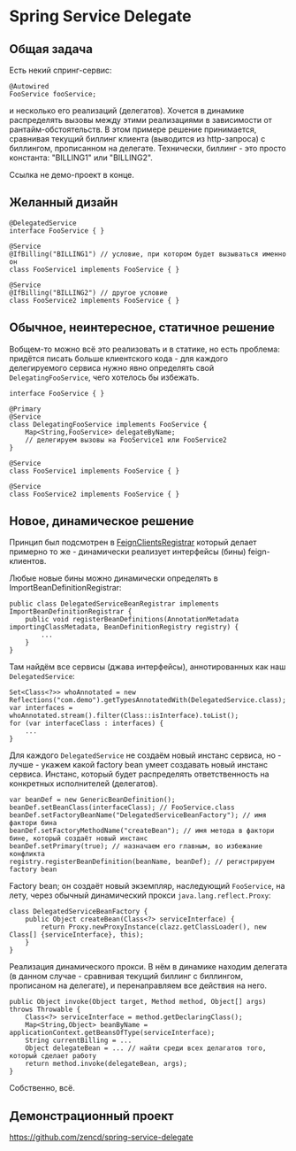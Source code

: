 # Spring Service Delegate

## Общая задача

Есть некий спринг-сервис:

    @Autowired
    FooService fooService;

и несколько его реализаций (делегатов).
Хочется в динамике распределять вызовы между этими реализациями в зависимости от рантайм-обстоятельств.
В этом примере решение принимается, сравнивая текущий биллинг клиента (выводится из http-запроса)
с биллингом, прописанном на делегате.
Технически, биллинг - это просто константа: "BILLING1" или "BILLING2".

Ссылка не демо-проект в конце.

## Желанный дизайн

    @DelegatedService
    interface FooService { }

    @Service
    @IfBilling("BILLING1") // условие, при котором будет вызываться именно он
    class FooService1 implements FooService { }

    @Service
    @IfBilling("BILLING2") // другое условие
    class FooService2 implements FooService { }

## Обычное, неинтересное, статичное решение

Вобщем-то можно всё это реализовать и в статике, но есть проблема:
придётся писать больше клиентского кода -
для каждого делегируемого сервиса нужно явно определять свой `DelegatingFooService`,
чего хотелось бы избежать.

    interface FooService { }

    @Primary
    @Service
    class DelegatingFooService implements FooService {
        Map<String,FooService> delegateByName;
        // делегируем вызовы на FooService1 или FooService2
    }

    @Service
    class FooService1 implements FooService { }

    @Service
    class FooService2 implements FooService { }

## Новое, динамическое решение

Принцип был подсмотрен в
[FeignClientsRegistrar](https://github.com/spring-cloud/spring-cloud-openfeign/blob/main/spring-cloud-openfeign-core/src/main/java/org/springframework/cloud/openfeign/FeignClientsRegistrar.java)
который делает примерно то же - динамически реализует интерфейсы (бины) feign-клиентов.

Любые новые бины можно динамически определять в ImportBeanDefinitionRegistrar:

    public class DelegatedServiceBeanRegistrar implements ImportBeanDefinitionRegistrar {
        public void registerBeanDefinitions(AnnotationMetadata importingClassMetadata, BeanDefinitionRegistry registry) {
            ...
        }
    }

Там найдём все сервисы (джава интерфейсы), аннотированных как наш `DelegatedService`:

    Set<Class<?>> whoAnnotated = new Reflections("com.demo").getTypesAnnotatedWith(DelegatedService.class);
    var interfaces = whoAnnotated.stream().filter(Class::isInterface).toList();
    for (var interfaceClass : interfaces) {
        ...
    }

Для каждого `DelegatedService`
не создаём новый инстанс сервиса, но - лучше - укажем какой factory bean
умеет создавать новый инстанс сервиса.
Инстанс, который будет распределять ответственность на конкретных исполнителей (делегатов).

    var beanDef = new GenericBeanDefinition();
    beanDef.setBeanClass(interfaceClass); // FooService.class
    beanDef.setFactoryBeanName("DelegatedServiceBeanFactory"); // имя фактори бина
    beanDef.setFactoryMethodName("createBean"); // имя метода в фактори бине, который создаёт новый инстанс
    beanDef.setPrimary(true); // назначаем его главным, во избежание конфликта
    registry.registerBeanDefinition(beanName, beanDef); // регистрируем factory bean

Factory bean; он создаёт новый экземпляр, наследующий `FooService`, на лету, через обычный динамический прокси `java.lang.reflect.Proxy`:

    class DelegatedServiceBeanFactory {
        public Object createBean(Class<?> serviceInterface) {
            return Proxy.newProxyInstance(clazz.getClassLoader(), new Class[] {serviceInterface}, this);
        }
    }

Реализация динамического прокси. В нём в динамике находим делегата
(в данном случае - сравнивая текущий биллинг с биллингом, прописаном на делегате),
и перенаправляем все действия на него.

    public Object invoke(Object target, Method method, Object[] args) throws Throwable {
        Class<?> serviceInterface = method.getDeclaringClass();
        Map<String,Object> beanByName = applicationContext.getBeansOfType(serviceInterface);
        String currentBilling = ...
        Object delegateBean = ... // найти среди всех делагатов того, который сделает работу
        return method.invoke(delegateBean, args);
    }

Собственно, всё.

## Демонстрационный проект

https://github.com/zencd/spring-service-delegate
